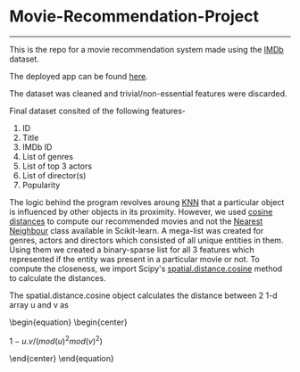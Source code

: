 # Movie-Recommendation-Project
_____
This is the repo for a movie recommendation system made using the [IMDb](https://www.imdb.com/) dataset.

The deployed app can be found [here](https://share.streamlit.io/omega-84/movie-recommendation-project/main/app.py).

The dataset was cleaned and trivial/non-essential features were discarded.

Final dataset consited of the following features-
1. ID
2. Title
3. IMDb ID
4. List of genres
5. List of top 3 actors 
6. List of director(s)
7. Popularity

The logic behind the program revolves aroung [KNN](https://en.wikipedia.org/wiki/K-nearest_neighbors_algorithm) that a particular object is influenced by other objects in its proximity. However, we used [cosine distances](https://en.wikipedia.org/wiki/Cosine_similarity) to compute our recommended movies and not the [Nearest Neighbour](https://scikit-learn.org/stable/modules/neighbors.html) class available in Scikit-learn.
A mega-list was created for genres, actors and directors which consisted of all unique entities in them. Using them we created a binary-sparse list for all 3 features which represented if the entity was present in a particular movie or not.
To compute the closeness, we import Scipy's [spatial.distance.cosine](https://docs.scipy.org/doc/scipy/reference/generated/scipy.spatial.distance.cosine.html) method to calculate the distances.

The spatial.distance.cosine object calculates the distance between 2 1-d array u and v as

\begin{equation}
\begin{center}

$1 - u.v/(mod(u)^2 mod(v)^2)$

\end{center}
\end{equation}


